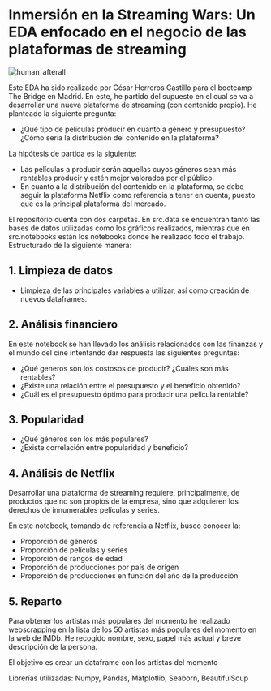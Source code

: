 # Inmersión en la Streaming Wars: Un EDA enfocado en el negocio de las plataformas de streaming

![human_afterall](https://user-images.githubusercontent.com/98810076/205484007-267e8366-eb0d-4634-bb50-c865c9d46077.png) 

Este EDA ha sido realizado por César Herreros Castillo para el bootcamp The Bridge en Madrid. En este, he partido del supuesto en el cual se va a desarrollar una nueva plataforma de streaming (con contenido propio). He planteado la siguiente pregunta:
* ¿Qué tipo de películas producir en cuanto a género y presupuesto? ¿Cómo sería la distribución del contenido en la plataforma?

La hipótesis de partida es la siguiente:
* Las películas a producir serán aquellas cuyos géneros sean más rentables producir y estén mejor valorados por el público.
* En cuanto a la distribución del contenido en la plataforma, se debe seguir la plataforma Netflix como referencia a tener en cuenta, puesto que es la principal plataforma del mercado.

El repositorio cuenta con dos carpetas. En src.data se encuentran tanto las bases de datos utilizadas como los gráficos realizados, mientras que en src.notebooks están los notebooks donde he realizado todo el trabajo. Estructurado de la siguiente manera:

## 1. Limpieza de datos
* Limpieza de las principales variables a utilizar, así como creación de nuevos dataframes.

## 2. Análisis financiero
En este notebook se han llevado los análisis relacionados con las finanzas y el mundo del cine intentando dar respuesta las siguientes preguntas:
* ¿Qué generos son los costosos de producir? ¿Cuáles son más rentables?
* ¿Existe una relación entre el presupuesto y el beneficio obtenido?
* ¿Cuál es el presupuesto óptimo para producir una película rentable?

## 3. Popularidad
* ¿Qué géneros son los más populares?
* ¿Existe correlación entre popularidad y beneficio?

## 4. Análisis de Netflix
Desarrollar una plataforma de streaming requiere, principalmente, de productos que no son propios de la empresa, sino que adquieren los derechos de innumerables películas y series.

En este notebook, tomando de referencia a Netflix, busco conocer la:
* Proporción de géneros
* Proporción de películas y series
* Proporción de rangos de edad
* Proporción de producciones por país de origen
* Proporción de producciones en función del año de la producción

## 5. Reparto
Para obtener los artistas más populares del momento he realizado webscrapping en la lista de los 50 artistas más populares del momento en la web de IMDb. He recogido nombre, sexo, papel más actual y breve descripción de la persona.

El objetivo es crear un dataframe con los artistas del momento


Librerías utilizadas: Numpy, Pandas, Matplotlib, Seaborn, BeautifulSoup
